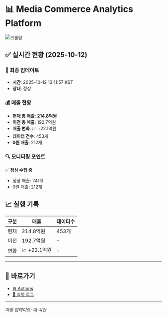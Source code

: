 # 📊 Media Commerce Analytics Platform

![크롤링](https://img.shields.io/badge/크롤링-정상-green)

## ✅ 실시간 현황 (2025-10-12)

### 📍 최종 업데이트
- **시간**: 2025-10-12 13:11:57 KST
- **상태**: 정상

### 💰 매출 현황
- **현재 총 매출**: **214.8억원**
- **이전 총 매출**: 192.7억원
- **매출 변화**: 📈 +22.1억원
- **데이터 건수**: 453개
- **0원 매출**: 212개

### 🔍 모니터링 포인트

✅ **정상 수집 중**
- 정상 매출: 241개
- 0원 매출: 212개


## 📈 실행 기록

| 구분 | 매출 | 데이터수 |
|------|------|----------|
| 현재 | 214.8억원 | 453개 |
| 이전 | 192.7억원 | - |
| 변화 | 📈 +22.1억원 | - |

---

## 🔗 바로가기

- [⚙️ Actions](../../actions)
- [📝 실행 로그](../../actions/workflows/daily_scraping.yml)

---

*자동 업데이트: 매 시간*
